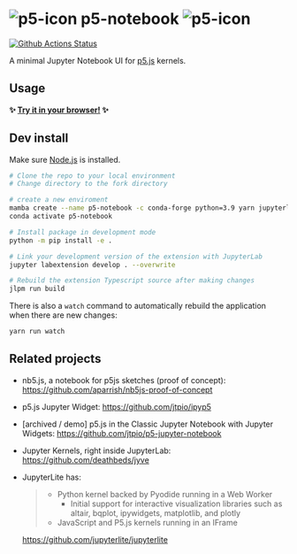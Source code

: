 # ![p5-icon](./favicon.ico) p5-notebook ![p5-icon](./favicon.ico)

[![Github Actions Status](https://github.com/jtpio/p5-notebook/workflows/Build/badge.svg)](https://github.com/jtpio/p5-notebook/actions)

A minimal Jupyter Notebook UI for [p5.js](https://p5js.org) kernels.

## Usage

**✨ [Try it in your browser!](https://p5-notebook.now.sh/) ✨**

## Dev install

Make sure [Node.js](https://nodejs.org) is installed.

```bash
# Clone the repo to your local environment
# Change directory to the fork directory

# create a new enviroment
mamba create --name p5-notebook -c conda-forge python=3.9 yarn jupyterlab jupyter-packaging
conda activate p5-notebook

# Install package in development mode
python -m pip install -e .

# Link your development version of the extension with JupyterLab
jupyter labextension develop . --overwrite

# Rebuild the extension Typescript source after making changes
jlpm run build
```

There is also a `watch` command to automatically rebuild the application when there are new changes:

```bash
yarn run watch
```

## Related projects

- nb5.js, a notebook for p5js sketches (proof of concept): https://github.com/aparrish/nb5js-proof-of-concept
- p5.js Jupyter Widget: https://github.com/jtpio/ipyp5
- [archived / demo] p5.js in the Classic Jupyter Notebook with Jupyter Widgets: https://github.com/jtpio/p5-jupyter-notebook
- Jupyter Kernels, right inside JupyterLab: https://github.com/deathbeds/jyve
- JupyterLite has:

  > - Python kernel backed by Pyodide running in a Web Worker
  >   - Initial support for interactive visualization libraries such as altair, bqplot, ipywidgets, matplotlib, and plotly
  > - JavaScript and P5.js kernels running in an IFrame

  https://github.com/jupyterlite/jupyterlite
